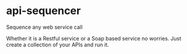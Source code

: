 # api-sequencer
Sequence any web service call

Whether it is a Restful service or a Soap based service no worries.
Just create a collection of your APIs and run it.
